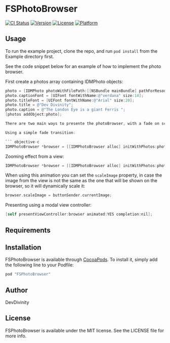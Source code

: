 # FSPhotoBrowser

[![CI Status](http://img.shields.io/travis/DevDivinity/FSPhotoBrowser.svg?style=flat)](https://travis-ci.org/DevDivinity/FSPhotoBrowser)
[![Version](https://img.shields.io/cocoapods/v/FSPhotoBrowser.svg?style=flat)](http://cocoapods.org/pods/FSPhotoBrowser)
[![License](https://img.shields.io/cocoapods/l/FSPhotoBrowser.svg?style=flat)](http://cocoapods.org/pods/FSPhotoBrowser)
[![Platform](https://img.shields.io/cocoapods/p/FSPhotoBrowser.svg?style=flat)](http://cocoapods.org/pods/FSPhotoBrowser)

## Usage

To run the example project, clone the repo, and run `pod install` from the Example directory first.

See the code snippet below for an example of how to implement the photo browser.

First create a photos array containing IDMPhoto objects:

``` objective-c
photo = [IDMPhoto photoWithFilePath:[[NSBundle mainBundle] pathForResource:@"newPhoto" ofType:@"jpg"]];
photo.captionFont = [UIFont fontWithName:@"verdana" size:14];
photo.titleFont = [UIFont fontWithName:@"Arial" size:20];
photo.title = @"Dev Divinity";
photo.caption = @"The London Eye is a giant Ferris ";
[photos addObject:photo];

There are two main ways to presente the photoBrowser, with a fade on screen or with a zooming effect from an existing view.

Using a simple fade transition:

``` objective-c    
IDMPhotoBrowser *browser = [[IDMPhotoBrowser alloc] initWithPhotos:photos];
``` 

Zooming effect from a view:

``` objective-c    
IDMPhotoBrowser *browser = [[IDMPhotoBrowser alloc] initWithPhotos:photos animatedFromView:sender];
```

When using this animation you can set the `scaleImage` property, in case the image from the view is not the same as the one that will be shown on the browser, so it will dynamically scale it:

``` objective-c    
browser.scaleImage = buttonSender.currentImage;
```

Presenting using a modal view controller:

``` objective-c
[self presentViewController:browser animated:YES completion:nil];
```

## Requirements

## Installation

FSPhotoBrowser is available through [CocoaPods](http://cocoapods.org). To install
it, simply add the following line to your Podfile:

```ruby
pod "FSPhotoBrowser"
```

## Author

DevDivinity

## License

FSPhotoBrowser is available under the MIT license. See the LICENSE file for more info.
